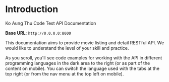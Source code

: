 # Introduction

Ko Aung Thu Code Test API Documentation 

<aside>
    <strong>Base URL</strong>: <code>http://0.0.0.0:8000</code>
</aside>

This documentation aims to provide movie listing and detail RESTful API. We would like to understand 
the level of your skill and practice. 

<aside>As you scroll, you'll see code examples for working with the API in different programming languages in the dark area to the right (or as part of the content on mobile).
You can switch the language used with the tabs at the top right (or from the nav menu at the top left on mobile).</aside>


